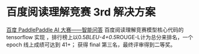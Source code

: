 # 百度阅读理解竞赛 3rd 解决方案
[百度 PaddlePaddle AI 大赛——智能问答](https://www.kesci.com/home/competition/5ad56e667238515d80b53704/content)
百度阅读理解竞赛模型核心代码的 tensorflow 实现 ，排行榜上以0.5*BLEU-4+0.5*ROUGE-L计为总分来排名，一个 epoch 线上成绩可达到 41+；
获得 final 第三名，最终评审得到二等奖。
